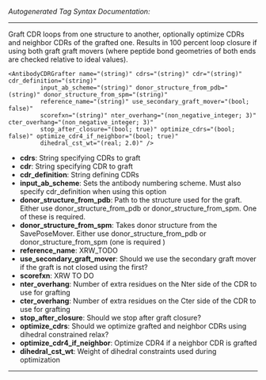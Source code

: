 _Autogenerated Tag Syntax Documentation:_

---
Graft CDR loops from one structure to another, optionally optimize CDRs and neighbor CDRs of the grafted one. Results in 100 percent loop closure if using both graft graft movers (where peptide bond geometries of both ends are checked relative to ideal values).

```
<AntibodyCDRGrafter name="(string)" cdrs="(string)" cdr="(string)" cdr_definition="(string)"
         input_ab_scheme="(string)" donor_structure_from_pdb="(string)" donor_structure_from_spm="(string)"
         reference_name="(string)" use_secondary_graft_mover="(bool; false)"
         scorefxn="(string)" nter_overhang="(non_negative_integer; 3)" cter_overhang="(non_negative_integer; 3)"
         stop_after_closure="(bool; true)" optimize_cdrs="(bool; false)" optimize_cdr4_if_neighbor="(bool; true)"
         dihedral_cst_wt="(real; 2.0)" />
```

-   **cdrs**: String specifying CDRs to graft
-   **cdr**: String specifying CDR to graft
-   **cdr_definition**: String defining CDRs
-   **input_ab_scheme**: Sets the antibody numbering scheme. Must also specify cdr_definition when using this option
-   **donor_structure_from_pdb**: Path to the structure used for the graft. Either use donor_structure_from_pdb or donor_structure_from_spm. One of these is required.
-   **donor_structure_from_spm**: Takes donor structure from the SavePoseMover. Either use donor_structure_from_pdb or donor_structure_from_spm (one is required )
-   **reference_name**: XRW_TODO
-   **use_secondary_graft_mover**: Should we use the secondary graft mover if the graft is not closed using the first?
-   **scorefxn**: XRW TO DO
-   **nter_overhang**: Number of extra residues on the Nter side of the CDR to use for grafting
-   **cter_overhang**: Number of extra residues on the Cter side of the CDR to use for grafting
-   **stop_after_closure**: Should we stop after graft closure?
-   **optimize_cdrs**: Should we optimize grafted and neighbor CDRs using dihedral constrained relax?
-   **optimize_cdr4_if_neighbor**: Optimize CDR4 if a neighbor CDR is grafted
-   **dihedral_cst_wt**: Weight of dihedral constraints used during optimization

---
